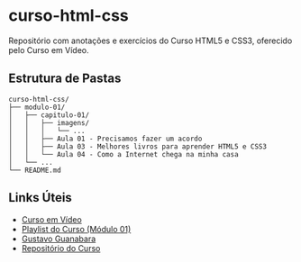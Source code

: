 # curso-html-css
Repositório com anotações e exercícios do Curso HTML5 e CSS3, oferecido pelo Curso em Vídeo.


## Estrutura de Pastas

```plaintext
curso-html-css/
├── modulo-01/
│   ├── capitulo-01/
│   │   ├── imagens/
│   │   │   └── ...
│   │   ├── Aula 01 - Precisamos fazer um acordo
│   │   ├── Aula 03 - Melhores livros para aprender HTML5 e CSS3
│   │   └── Aula 04 - Como a Internet chega na minha casa
│   └── ...
└── README.md
```

## Links Úteis

* [Curso em Vídeo](https://www.cursoemvideo.com/)
* [Playlist do Curso (Módulo 01)](https://www.youtube.com/playlist?list=PLHz_AreHm4dkZ9-atkcmcBaMZdmLHft8n)
* [Gustavo Guanabara](https://github.com/gustavoguanabara)
* [Repositório do Curso](https://github.com/gustavoguanabara/html-css)